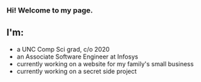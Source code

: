 ### Hi! Welcome to my page.
## I'm: 
- a UNC Comp Sci grad, c/o 2020
- an Associate Software Engineer at Infosys
- currently working on a website for my family's small business
- currently working on a secret side project 

<!--
**jerte/jerte** is a ✨ _special_ ✨ repository because its `README.md` (this file) appears on your GitHub profile.

Here are some ideas to get you started:

- 🔭 I’m currently working on ...
- 🌱 I’m currently learning ...
- 👯 I’m looking to collaborate on ...
- 🤔 I’m looking for help with ...
- 💬 Ask me about ...
- 📫 How to reach me: ...
- 😄 Pronouns: ...
- ⚡ Fun fact: ...
-->
